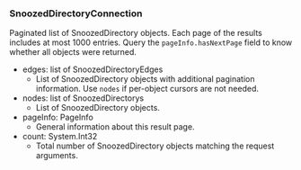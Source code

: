 ### SnoozedDirectoryConnection
Paginated list of SnoozedDirectory objects. Each page of the results includes at most 1000 entries. Query the `pageInfo.hasNextPage` field to know whether all objects were returned.

- edges: list of SnoozedDirectoryEdges
  - List of SnoozedDirectory objects with additional pagination information. Use `nodes` if per-object cursors are not needed.
- nodes: list of SnoozedDirectorys
  - List of SnoozedDirectory objects.
- pageInfo: PageInfo
  - General information about this result page.
- count: System.Int32
  - Total number of SnoozedDirectory objects matching the request arguments.
